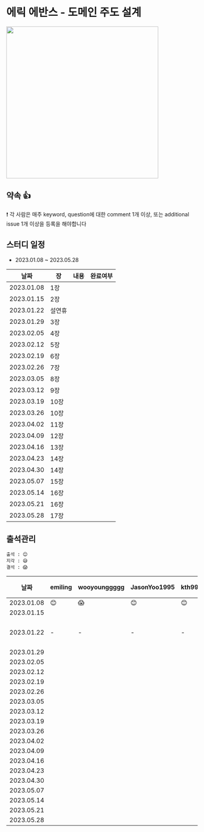 
# 에릭 에반스 - 도메인 주도 설계

<img src="https://user-images.githubusercontent.com/66045861/209320305-4768482c-1a7d-4841-840d-8b25a93f1f1d.png" width="400"/>

## 약속 👍
❗ 각 사람은 매주 keyword, question에 대한 comment 1개 이상, 또는 additional issue 1개 이상을 등록을 해야합니다

## 스터디 일정
- 2023.01.08 ~ 2023.05.28

|날짜|장|내용|완료여부|
|-|-|-|-|
|2023.01.08|1장|||
|2023.01.15|2장|||
|2023.01.22|설연휴|||
|2023.01.29|3장|||
|2023.02.05|4장|||
|2023.02.12|5장|||
|2023.02.19|6장|||
|2023.02.26|7장|||
|2023.03.05|8장|||
|2023.03.12|9장|||
|2023.03.19|10장|||
|2023.03.26|10장|||
|2023.04.02|11장|||
|2023.04.09|12장|||
|2023.04.16|13장|||
|2023.04.23|14장|||
|2023.04.30|14장|||
|2023.05.07|15장|||
|2023.05.14|16장|||
|2023.05.21|16장|||
|2023.05.28|17장|||


## 출석관리

```
출석 : 😊
지각 : 😅
결석 : 😱
```

|날짜|emiling|wooyounggggg|JasonYoo1995|kth990303|leejaeseung|비고|
|------|---|---|---|---|---|---|
|2023.01.08|😊|😱|😊|😊|😊|-|
|2023.01.15|||||||
|2023.01.22|-|-|-|-|-|설연휴|
|2023.01.29|||||||
|2023.02.05|||||||
|2023.02.12|||||||
|2023.02.19|||||||
|2023.02.26|||||||
|2023.03.05|||||||
|2023.03.12|||||||
|2023.03.19|||||||
|2023.03.26|||||||
|2023.04.02|||||||
|2023.04.09|||||||
|2023.04.16|||||||
|2023.04.23|||||||
|2023.04.30|||||||
|2023.05.07|||||||
|2023.05.14|||||||
|2023.05.21|||||||
|2023.05.28|||||||
